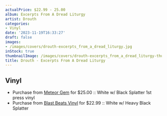 ```yaml
---
actualPrice: $22.99 - 25.00
album: Excerpts From A Dread Liturgy
artist: Drouth
categories:
- Vinyl
date: '2023-11-19T16:33:27'
draft: false
images:
- /images/covers/drouth-excerpts_from_a_dread_liturgy.jpg
inStock: true
thumbnailImage: /images/covers/drouth-excerpts_from_a_dread_liturgy-thumb.jpg
title: Drouth - Excerpts From A Dread Liturgy
---
```


## Vinyl
* Purchase from [Meteor Gem](https://meteor-gem.com/products/drouth-excerpts-from-a-dread-liturgy) for $25.00 :: White w/ Black Splatter 1st press vinyl
* Purchase from [Blast Beats Vinyl](https://blastbeatsvinyl.com/products/drouth-excerpts-from-a-dread-liturgy-white-w-heavy-black-splatter) for $22.99 :: White w/ Heavy Black Splatter
